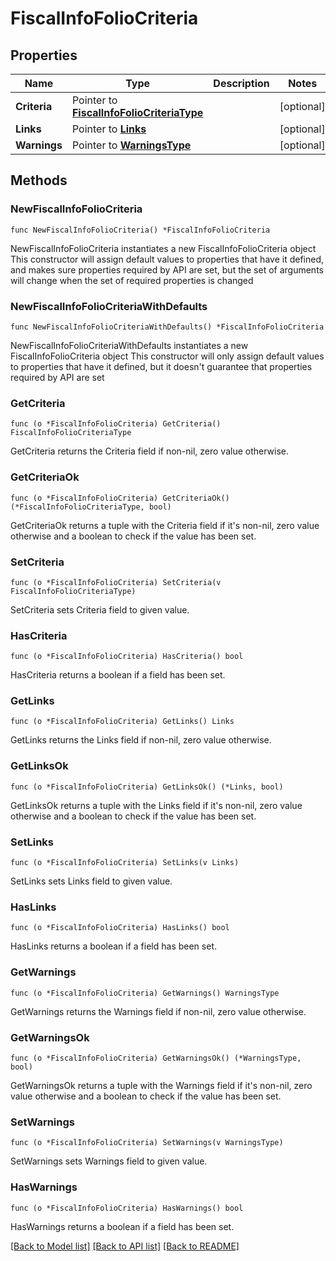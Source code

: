 # FiscalInfoFolioCriteria

## Properties

Name | Type | Description | Notes
------------ | ------------- | ------------- | -------------
**Criteria** | Pointer to [**FiscalInfoFolioCriteriaType**](FiscalInfoFolioCriteriaType.md) |  | [optional] 
**Links** | Pointer to [**Links**](Links.md) |  | [optional] 
**Warnings** | Pointer to [**WarningsType**](WarningsType.md) |  | [optional] 

## Methods

### NewFiscalInfoFolioCriteria

`func NewFiscalInfoFolioCriteria() *FiscalInfoFolioCriteria`

NewFiscalInfoFolioCriteria instantiates a new FiscalInfoFolioCriteria object
This constructor will assign default values to properties that have it defined,
and makes sure properties required by API are set, but the set of arguments
will change when the set of required properties is changed

### NewFiscalInfoFolioCriteriaWithDefaults

`func NewFiscalInfoFolioCriteriaWithDefaults() *FiscalInfoFolioCriteria`

NewFiscalInfoFolioCriteriaWithDefaults instantiates a new FiscalInfoFolioCriteria object
This constructor will only assign default values to properties that have it defined,
but it doesn't guarantee that properties required by API are set

### GetCriteria

`func (o *FiscalInfoFolioCriteria) GetCriteria() FiscalInfoFolioCriteriaType`

GetCriteria returns the Criteria field if non-nil, zero value otherwise.

### GetCriteriaOk

`func (o *FiscalInfoFolioCriteria) GetCriteriaOk() (*FiscalInfoFolioCriteriaType, bool)`

GetCriteriaOk returns a tuple with the Criteria field if it's non-nil, zero value otherwise
and a boolean to check if the value has been set.

### SetCriteria

`func (o *FiscalInfoFolioCriteria) SetCriteria(v FiscalInfoFolioCriteriaType)`

SetCriteria sets Criteria field to given value.

### HasCriteria

`func (o *FiscalInfoFolioCriteria) HasCriteria() bool`

HasCriteria returns a boolean if a field has been set.

### GetLinks

`func (o *FiscalInfoFolioCriteria) GetLinks() Links`

GetLinks returns the Links field if non-nil, zero value otherwise.

### GetLinksOk

`func (o *FiscalInfoFolioCriteria) GetLinksOk() (*Links, bool)`

GetLinksOk returns a tuple with the Links field if it's non-nil, zero value otherwise
and a boolean to check if the value has been set.

### SetLinks

`func (o *FiscalInfoFolioCriteria) SetLinks(v Links)`

SetLinks sets Links field to given value.

### HasLinks

`func (o *FiscalInfoFolioCriteria) HasLinks() bool`

HasLinks returns a boolean if a field has been set.

### GetWarnings

`func (o *FiscalInfoFolioCriteria) GetWarnings() WarningsType`

GetWarnings returns the Warnings field if non-nil, zero value otherwise.

### GetWarningsOk

`func (o *FiscalInfoFolioCriteria) GetWarningsOk() (*WarningsType, bool)`

GetWarningsOk returns a tuple with the Warnings field if it's non-nil, zero value otherwise
and a boolean to check if the value has been set.

### SetWarnings

`func (o *FiscalInfoFolioCriteria) SetWarnings(v WarningsType)`

SetWarnings sets Warnings field to given value.

### HasWarnings

`func (o *FiscalInfoFolioCriteria) HasWarnings() bool`

HasWarnings returns a boolean if a field has been set.


[[Back to Model list]](../README.md#documentation-for-models) [[Back to API list]](../README.md#documentation-for-api-endpoints) [[Back to README]](../README.md)


